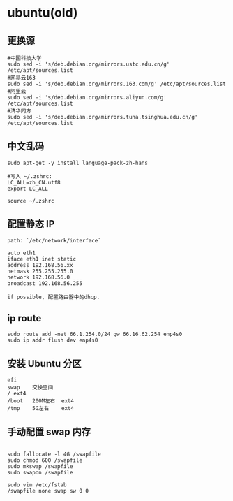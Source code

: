 # ubuntu(old)

## 更换源

```shell
#中国科技大学
sudo sed -i 's/deb.debian.org/mirrors.ustc.edu.cn/g' /etc/apt/sources.list
#网易云163
sudo sed -i 's/deb.debian.org/mirrors.163.com/g' /etc/apt/sources.list
#阿里云
sudo sed -i 's/deb.debian.org/mirrors.aliyun.com/g' /etc/apt/sources.list
#清华同方
sudo sed -i 's/deb.debian.org/mirrors.tuna.tsinghua.edu.cn/g' /etc/apt/sources.list
```

## 中文乱码

```shell
sudo apt-get -y install language-pack-zh-hans

#写入 ~/.zshrc:
LC_ALL=zh_CN.utf8
export LC_ALL

source ~/.zshrc
```

## 配置静态 IP

```shell
path: `/etc/network/interface`

auto eth1
iface eth1 inet static
address 192.168.56.xx
netmask 255.255.255.0
network 192.168.56.0
broadcast 192.168.56.255

if possible, 配置路由器中的dhcp.
```

## ip route

```shell
sudo route add -net 66.1.254.0/24 gw 66.16.62.254 enp4s0
sudo ip addr flush dev enp4s0
```

## 安装 Ubuntu 分区

```shell
efi
swap	交换空间
/ ext4
/boot	200M左右	ext4
/tmp	5G左右	ext4
```

## 手动配置 swap 内存

```shell

sudo fallocate -l 4G /swapfile
sudo chmod 600 /swapfile
sudo mkswap /swapfile
sudo swapon /swapfile

sudo vim /etc/fstab
/swapfile none swap sw 0 0
```
